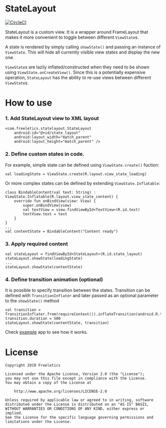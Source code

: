 # StateLayout

[![CircleCI](https://circleci.com/gh/freeletics/StateLayout.svg?style=svg)](https://circleci.com/gh/freeletics/StateLayout)

StateLayout is a custom view. It is a wrapper around FrameLayout that makes it more convenient to toggle between different `ViewState`s.
 
A state is rendered by simply calling `showState()` and passing an instance of `ViewState`. This will hide all currently visible view states and display the new one.
 
`ViewState`s are lazily inflated/constructed when they need to be shown using `ViewState.onCreateView()`. Since this is a potentially expensive operation, `StateLayout` has the ability to re-use views between different `ViewState`s.

# How to use

### 1. Add StateLayout view to XML layout
```lang=xml
<com.freeletics.statelayout.StateLayout
    android:id="@+id/state_layout"
    android:layout_width="match_parent"
    android:layout_height="match_parent" />
```


### 2. Define custom states in code. 
For example, simple state can be defined using `ViewState.create()` fuction:
```lang=kotlin
val loadingState = ViewState.create(R.layout.view_state_loading)
```
Or more complex states can be defined by extending `ViewState.Inflatable`:
```lang=kotlin
class BindableContent(val text: String) : ViewState.Inflatable(R.layout.view_state_content) {
    override fun onBindView(view: View) {
        super.onBindView(view)
        val textView = view.findViewById<TextView>(R.id.text)
        textView.text = text
    }
}
...
val contentState = BindableContent("Content ready")
```


### 3. Apply required content
```lang=kotlin
val stateLayout = findViewById<StateLayout>(R.id.state_layout)
stateLayout.showState(loadingState)
...
stateLayout.showState(contentState)
```


### 4. Define transition animation (optional)
It is possible to specify transition between the states. Transition can be defined with `TransitionInflater` and later passed as an optional parameter to the `showState()` method
```lang=kotlin
val transition = TransitionInflater.from(requireContext()).inflateTransition(android.R.transition.slide_left)
transition.duration = 500
stateLayout.showState(contentState, transition)
```

Check [example](https://github.com/freeletics/StateLayout/tree/master/example) app to see how it works.


# License

```
Copyright 2019 Freeletics

Licensed under the Apache License, Version 2.0 (the "License");
you may not use this file except in compliance with the License.
You may obtain a copy of the License at

    http://www.apache.org/licenses/LICENSE-2.0

Unless required by applicable law or agreed to in writing, software
distributed under the License is distributed on an "AS IS" BASIS,
WITHOUT WARRANTIES OR CONDITIONS OF ANY KIND, either express or implied.
See the License for the specific language governing permissions and
limitations under the License.
```
